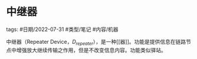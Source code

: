 # 中继器

tags: #日期/2022-07-31 #类型/笔记 #内容/机器 

中继器（Repeater Device，$D_{repeater}$），是一种[[器]]。功能是提供信息在链路节点中增强放大继续传输之作用，但是不改变信息内容。功能类似驿站。
